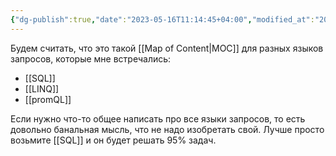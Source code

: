 ```yaml
---
{"dg-publish":true,"date":"2023-05-16T11:14:45+04:00","modified_at":"2023-05-16T12:20:44+04:00","permalink":"/shelves/query-languages/","dgPassFrontmatter":true}
---
```


Будем считать, что это такой [[Map of Content|MOC]] для разных языков запросов, которые мне встречались:
- [[SQL]]
- [[LINQ]]
- [[promQL]]

Если нужно что-то общее написать про все языки запросов, то есть довольно банальная мысль, что не надо изобретать свой. Лучше просто возьмите [[SQL]] и он будет решать 95% задач.
